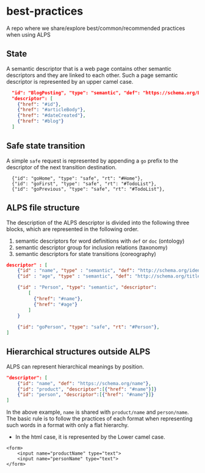 # best-practices
A repo where we share/explore best/common/recommended practices when using ALPS 

## State

A semantic descriptor that is a web page contains other semantic descriptors and they are linked to each other. Such a page semantic descriptor is represented by an upper camel case.

```json
  "id": "BlogPosting", "type": "semantic", "def": "https://schema.org/BlogPosting",
  "descriptor": [
    {"href": "#id"}, 
    {"href": "#articleBody"}, 
    {"href": "#dateCreated"},
    {"href": "#blog"}
  ]
```

## Safe state transition

A simple `safe` request is represented by appending a `go` prefix to the descriptor of the next transition destination.

```
  {"id": "goHome", "type": "safe", "rt": "#Home"},
  {"id": "goFirst", "type": "safe", "rt": "#TodoList"},
  {"id": "goPrevious", "type": "safe", "rt": "#TodoList"},
```

## ALPS file structure

The description of the ALPS descriptor is divided into the following three blocks, which are represented in the following order.

1. semantic descriptors for word definitions with `def` or `doc` (ontology)
2. semantic descriptor group for inclusion relations (taxonomy)
3. semantic descriptors for state transitions (coreography)

```json
descriptor" : [
    {"id" : "name", "type" : "semantic", "def": "http://schema.org/identifier"},
    {"id" : "age", "type" : "semantic", "def": "http://schema.org/title"},

    {"id" : "Person", "type": "semantic", "descriptor":
        [
          {"href": "#name"},
          {"href": "#age"}
        ]
    }
    
    {"id": "goPerson", "type": "safe", "rt": "#Person"},
]
```

## Hierarchical structures outside ALPS

ALPS can represent hierarchical meanings by position.

```json
"descriptor": [
    {"id": "name", "def": "https://schema.org/name"},
    {"id": "product", "descriptor":[{"href": "#name"}]}
    {"id": "person", "descriptor":[{"href": "#name"}]}
]
```

In the above example, `name` is shared with `product/name` and `person/name`.
The basic rule is to follow the practices of each format when representing such words in a format with only a flat hierarchy.

* In the html case, it is represented by the Lower camel case.

```
<form>
    <input name="productName" type="text">
    <input name="personName" type="text">
</form>
```
